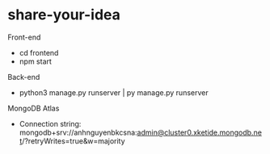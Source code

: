 # share-your-idea
Front-end
- cd frontend
- npm start

Back-end
- python3 manage.py runserver | py manage.py runserver

MongoDB Atlas
- Connection string: mongodb+srv://anhnguyenbkcsna:admin@cluster0.xketide.mongodb.net/?retryWrites=true&w=majority
